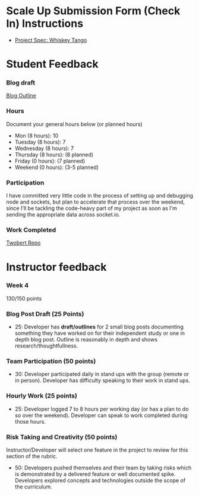 # Scale Up Submission Form (Check In) Instructions

- [Project Spec: Whiskey Tango](https://github.com/turingschool/lesson_plans/blob/master/ruby_04-apis_and_scalability/independent_study_project.markdown)

# Student Feedback

### Blog draft

[Blog Outline](https://gist.github.com/kamiboers/f4f7faf1ee6bcf6532a268cc9140f2f4)

### Hours

Document your general hours below (or planned hours)

- Mon (8 hours): 10
- Tuesday (8 hours): 7
- Wednesday (8 hours): 7
- Thursday (8 hours): (8 planned)
- Friday (0 hours): (7 planned)
- Weekend (0 hours): (3-5 planned)

### Participation

I have committed very little code in the process of setting up and debugging node and sockets, but plan to accelerate that process over the weekend, since I'll be tackling the code-heavy part of my project as soon as I'm sending the appropriate data across socket.io.

### Work Completed

[Twobert Repo](https://github.com/kamiboers/twobert)

# Instructor feedback

### Week 4

130/150 points

### Blog Post Draft (25 Points)  

  * 25: Developer has **draft/outlines** for 2 small blog posts documenting something they have worked on for their independent study or one in depth blog post. Outline is reasonably in depth and shows research/thoughtfullness.

### Team Participation (50 points)

  * 30: Developer participated daily in stand ups with the group (remote or in person). Developer has difficulty speaking to their work in stand ups.

### Hourly Work (25 points)

  * 25: Developer logged 7 to 8 hours per working day (or has a plan to do so over the weekend). Developer can speak to work completed during those hours.

### Risk Taking and Creativity (50 points)

Instructor/Developer will select one feature in the project to review for this section of the rubric.

  * 50: Developers pushed themselves and their team by taking risks which is demonstrated by a delivered feature or well documented spike. Developers explored concepts and technologies outside the scope of the curriculum.
